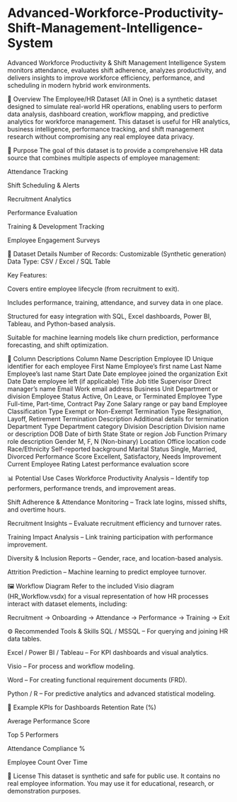 # Advanced-Workforce-Productivity-Shift-Management-Intelligence-System
Advanced Workforce Productivity &amp; Shift Management Intelligence System monitors attendance, evaluates shift adherence, analyzes productivity, and delivers insights to improve workforce efficiency, performance, and scheduling in modern hybrid work environments.


📌 Overview
The Employee/HR Dataset (All in One) is a synthetic dataset designed to simulate real-world HR operations, enabling users to perform data analysis, dashboard creation, workflow mapping, and predictive analytics for workforce management.
This dataset is useful for HR analytics, business intelligence, performance tracking, and shift management research without compromising any real employee data privacy.

🎯 Purpose
The goal of this dataset is to provide a comprehensive HR data source that combines multiple aspects of employee management:

Attendance Tracking

Shift Scheduling & Alerts

Recruitment Analytics

Performance Evaluation

Training & Development Tracking

Employee Engagement Surveys

📂 Dataset Details
Number of Records: Customizable (Synthetic generation)
Data Type: CSV / Excel / SQL Table

Key Features:

Covers entire employee lifecycle (from recruitment to exit).

Includes performance, training, attendance, and survey data in one place.

Structured for easy integration with SQL, Excel dashboards, Power BI, Tableau, and Python-based analysis.

Suitable for machine learning models like churn prediction, performance forecasting, and shift optimization.

📑 Column Descriptions
Column Name	Description
Employee ID	Unique identifier for each employee
First Name	Employee’s first name
Last Name	Employee’s last name
Start Date	Date employee joined the organization
Exit Date	Date employee left (if applicable)
Title	Job title
Supervisor	Direct manager’s name
Email	Work email address
Business Unit	Department or division
Employee Status	Active, On Leave, or Terminated
Employee Type	Full-time, Part-time, Contract
Pay Zone	Salary range or pay band
Employee Classification Type	Exempt or Non-Exempt
Termination Type	Resignation, Layoff, Retirement
Termination Description	Additional details for termination
Department Type	Department category
Division Description	Division name or description
DOB	Date of birth
State	State or region
Job Function	Primary role description
Gender	M, F, N (Non-binary)
Location	Office location code
Race/Ethnicity	Self-reported background
Marital Status	Single, Married, Divorced
Performance Score	Excellent, Satisfactory, Needs Improvement
Current Employee Rating	Latest performance evaluation score

📊 Potential Use Cases
Workforce Productivity Analysis – Identify top performers, performance trends, and improvement areas.

Shift Adherence & Attendance Monitoring – Track late logins, missed shifts, and overtime hours.

Recruitment Insights – Evaluate recruitment efficiency and turnover rates.

Training Impact Analysis – Link training participation with performance improvement.

Diversity & Inclusion Reports – Gender, race, and location-based analysis.

Attrition Prediction – Machine learning to predict employee turnover.

🖼 Workflow Diagram
Refer to the included Visio diagram (HR_Workflow.vsdx) for a visual representation of how HR processes interact with dataset elements, including:

Recruitment → Onboarding → Attendance → Performance → Training → Exit

⚙ Recommended Tools & Skills
SQL / MSSQL – For querying and joining HR data tables.

Excel / Power BI / Tableau – For KPI dashboards and visual analytics.

Visio – For process and workflow modeling.

Word – For creating functional requirement documents (FRD).

Python / R – For predictive analytics and advanced statistical modeling.

📌 Example KPIs for Dashboards
Retention Rate (%)

Average Performance Score

Top 5 Performers

Attendance Compliance %

Employee Count Over Time

📜 License
This dataset is synthetic and safe for public use. It contains no real employee information. You may use it for educational, research, or demonstration purposes.

